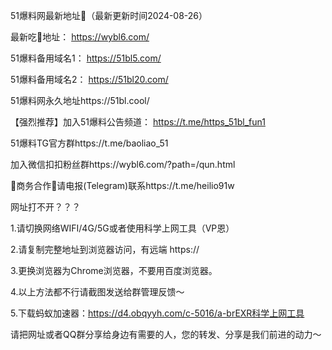 51爆料网最新地址👋（最新更新时间2024-08-26）


最新吃🍉地址： https://wybl6.com/ 

51爆料备用域名1： https://51bl5.com/

51爆料备用域名2： https://51bl20.com/

51爆料网永久地址https://51bl.cool/

【强烈推荐】加入51爆料公告频道： https://t.me/https_51bl_fun1

51爆料TG官方群https://t.me/baoliao_51

加入微信扣扣粉丝群https://wybl6.com/?path=/qun.html

🤝商务合作🤝请电报(Telegram)联系https://t.me/heilio91w

网址打不开？？？

1.请切换网络WIFI/4G/5G或者使用科学上网工具（VP恩）

2.请复制完整地址到浏览器访问，有远端 https://

3.更换浏览器为Chrome浏览器，不要用百度浏览器。

4.以上方法都不行请截图发送给群管理反馈～

5.下载蚂蚁加速器：https://d4.obqyyh.com/c-5016/a-brEXR科学上网工具

请把网址或者QQ群分享给身边有需要的人，您的转发、分享是我们前进的动力～
